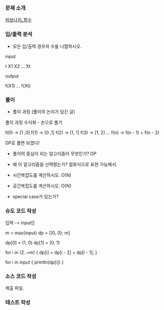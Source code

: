 ### 문제 소개
[피보나치_함수](https://www.acmicpc.net/problem/1003)

### 입/출력 분석
- 모든 입/출력 경우의 수를 나열하시오.

input 

t
X1
X2
...
Xt

output

f(X1)
...
f(Xt)

### 풀이
- 풀이 과정 (풀이의 논리가 담긴 글)

풀이 과정 수식화 - 손으로 풀기

f(0) -> [1 ,0]
f(1) -> [0 ,1]
f(2) -> [1, 1]
f(3) -> [1, 2]
...
f(n) -> f(n - 1) + f(n - 2)

DP로 풀면 되겠다!

- 풀이의 중심이 되는 알고리즘이 무엇인가?
DP

- 왜 이 알고리즘을 선택했는가?
점화식으로 표현 가능해서.

- 시간복잡도를 계산하시오.
O(N)

- 공간복잡도를 계산하시오.
O(N)

- special case가 있는가?

### 슈도 코드 작성

입력 -> input[]

m = max(input)
dp = [(0, 0); m]

dp[0] = (1, 0)
dp[1] = (0, 1)

for i in (2..=m) {
	dp[i] = dp[i - 2] + dp[i - 1];
}

for i in input {
	println(dp[i])
}

### 소스 코드 작성
제출 파일.

### 테스트 작성
